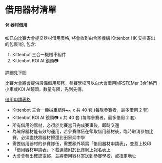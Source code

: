# 借用器材清單



#### 🛠 器材借用 

如已向比賽大會提交器材借用表格, 將會收到由合辦機構 Kittenbot HK 安排寄出的包裹1份, 包含:

1. Kittenbot 三合一機械車組件
2. Kittenbot KOI AI 鏡頭📷

詳細見下圖



比賽大會將會提供設備借用服務，參賽學校可以向大會借用MRSTEMer 3合1格鬥小車或KOI AI鏡頭，數量有限，先到先得。

[借用申請表格](https://drive.google.com/file/d/1xuXTS5QbojLXxSka37UOhgUVmsVEtEz1/view?usp=sharing)

-  Kittenbot 三合一機械車組件🏎 x 共 40 套 (每隊參賽者，最多借用 2 套)
-  Kittenbot KOI AI 鏡頭📷 x 共 40 套 (每隊參賽者，最多借用 2 套)
-  所有借用的器材，必須於比賽當日完成賽事後，即時交還
-  為確保器材能有效的運用，若參賽隊伍在領取借用器材後，臨時取消參加比賽，必須盡快將器材歸還到田家炳中學
-  需要借用器材的參賽隊伍，需要額外填寫「借用器材申請表」，並蓋上校印
- 「借用器材申請表」下載連結附於比賽網上報名表上
- 大會會發出確認電郵，並將借用器材寄送到參賽學校，或指定地址

